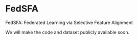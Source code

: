 # FedSFA
FedSFA: Federated Learning via Selective Feature Alignment


We will make the code and dataset publicly available soon.
